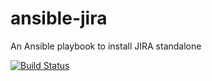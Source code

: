 # ansible-jira
An Ansible playbook to install JIRA standalone

[![Build Status](https://travis-ci.org/configuresystems/ansible-jira.svg)](https://travis-ci.org/configuresystems/ansible-jira)



